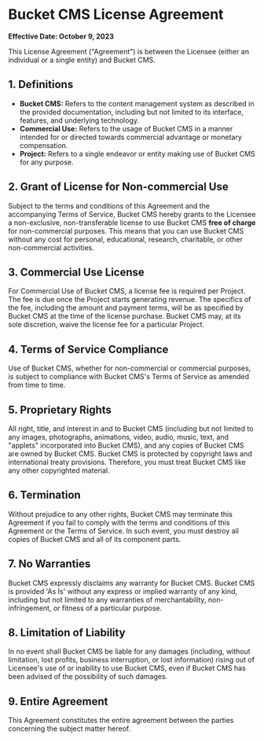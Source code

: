 # Bucket CMS License Agreement

**Effective Date: October 9, 2023**

This License Agreement ("Agreement") is between the Licensee (either an individual or a single entity) and Bucket CMS.

## 1. Definitions

- **Bucket CMS:** Refers to the content management system as described in the provided documentation, including but not limited to its interface, features, and underlying technology.
- **Commercial Use:** Refers to the usage of Bucket CMS in a manner intended for or directed towards commercial advantage or monetary compensation.
- **Project:** Refers to a single endeavor or entity making use of Bucket CMS for any purpose.

## 2. Grant of License for Non-commercial Use

Subject to the terms and conditions of this Agreement and the accompanying Terms of Service, Bucket CMS hereby grants to the Licensee a non-exclusive, non-transferable license to use Bucket CMS **free of charge** for non-commercial purposes. This means that you can use Bucket CMS without any cost for personal, educational, research, charitable, or other non-commercial activities.

## 3. Commercial Use License

For Commercial Use of Bucket CMS, a license fee is required per Project. The fee is due once the Project starts generating revenue. The specifics of the fee, including the amount and payment terms, will be as specified by Bucket CMS at the time of the license purchase. Bucket CMS may, at its sole discretion, waive the license fee for a particular Project.

## 4. Terms of Service Compliance

Use of Bucket CMS, whether for non-commercial or commercial purposes, is subject to compliance with Bucket CMS's Terms of Service as amended from time to time.

## 5. Proprietary Rights

All right, title, and interest in and to Bucket CMS (including but not limited to any images, photographs, animations, video, audio, music, text, and "applets" incorporated into Bucket CMS), and any copies of Bucket CMS are owned by Bucket CMS. Bucket CMS is protected by copyright laws and international treaty provisions. Therefore, you must treat Bucket CMS like any other copyrighted material.

## 6. Termination

Without prejudice to any other rights, Bucket CMS may terminate this Agreement if you fail to comply with the terms and conditions of this Agreement or the Terms of Service. In such event, you must destroy all copies of Bucket CMS and all of its component parts.

## 7. No Warranties

Bucket CMS expressly disclaims any warranty for Bucket CMS. Bucket CMS is provided 'As Is' without any express or implied warranty of any kind, including but not limited to any warranties of merchantability, non-infringement, or fitness of a particular purpose.

## 8. Limitation of Liability

In no event shall Bucket CMS be liable for any damages (including, without limitation, lost profits, business interruption, or lost information) rising out of Licensee's use of or inability to use Bucket CMS, even if Bucket CMS has been advised of the possibility of such damages.

## 9. Entire Agreement

This Agreement constitutes the entire agreement between the parties concerning the subject matter hereof.